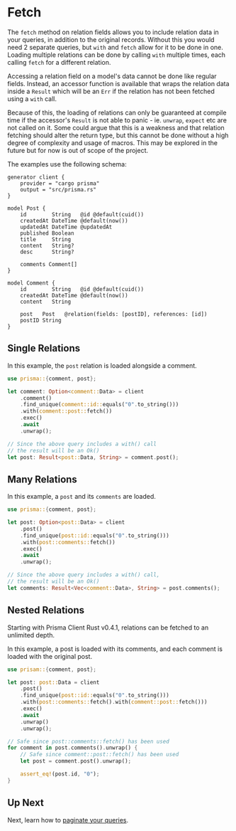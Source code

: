 # Fetch

The `fetch` method on relation fields allows you to include relation data in your queries, in addition to the original records. Without this you would need 2 separate queries, but `with` and `fetch` allow for it to be done in one. Loading multiple relations can be done by calling `with` multiple times, each calling `fetch` for a different relation.

Accessing a relation field on a model's data cannot be done like regular fields. Instead, an accessor function is available that wraps the relation data inside a `Result` which will be an `Err` if the relation has not been fetched using a `with` call.

Because of this, the loading of relations can only be guaranteed at compile time if the accessor's `Result` is not able to panic - ie. `unwrap`, `expect` etc are not called on it. Some could argue that this is a weakness and that relation fetching should alter the return type, but this cannot be done without a high degree of complexity and usage of macros. This may be explored in the future but for now is out of scope of the project.

The examples use the following schema:

```prisma
generator client {
    provider = "cargo prisma"
    output = "src/prisma.rs"
}

model Post {
    id        String   @id @default(cuid())
    createdAt DateTime @default(now())
    updatedAt DateTime @updatedAt
    published Boolean
    title     String
    content   String?
    desc      String?

    comments Comment[]
}

model Comment {
    id        String   @id @default(cuid())
    createdAt DateTime @default(now())
    content   String

    post   Post   @relation(fields: [postID], references: [id])
    postID String
}
```

## Single Relations

In this example, the `post` relation is loaded alongside a comment.

```rust
use prisma::{comment, post};

let comment: Option<comment::Data> = client
    .comment()
    .find_unique(comment::id::equals("0".to_string()))
    .with(comment::post::fetch())
    .exec()
    .await
    .unwrap();

// Since the above query includes a with() call
// the result will be an Ok()
let post: Result<post::Data, String> = comment.post();
```

## Many Relations

In this example, a `post` and its `comments` are loaded.

```rust
use prisma::{comment, post};

let post: Option<post::Data> = client
    .post()
    .find_unique(post::id::equals("0".to_string()))
    .with(post::comments::fetch())
    .exec()
    .await
    .unwrap();

// Since the above query includes a with() call,
// the result will be an Ok()
let comments: Result<Vec<comment::Data>, String> = post.comments();
```

## Nested Relations

Starting with Prisma Client Rust v0.4.1, relations can be fetched to an unlimited depth.

In this example, a post is loaded with its comments, and each comment is loaded with the original post.

```rust
use prisam::{comment, post};

let post: post::Data = client
    .post()
    .find_unique(post::id::equals("0".to_string()))
    .with(post::comments::fetch().with(comment::post::fetch()))
    .exec()
    .await
    .unwrap()
    .unwrap();

// Safe since post::comments::fetch() has been used
for comment in post.comments().unwrap() {
    // Safe since comment::post::fetch() has been used
    let post = comment.post().unwrap();

    assert_eq!(post.id, "0");
}
```

## Up Next

Next, learn how to [paginate your queries](06-pagination.md).
